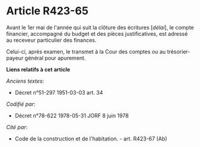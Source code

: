 # Article R423-65

Avant le 1er mai de l'année qui suit la clôture des écritures [*délai*], le compte financier, accompagné du budget et des
pièces justificatives, est adressé au receveur particulier des finances.

Celui-ci, après examen, le transmet à la Cour des comptes ou au trésorier-payeur général pour apurement.

**Liens relatifs à cet article**

_Anciens textes_:

  - Décret n°51-297 1951-03-03 art. 34

_Codifié par_:

  - Décret n°78-622 1978-05-31 JORF 8 juin 1978

_Cité par_:

  - Code de la construction et de l'habitation. - art. R423-67 (Ab)
